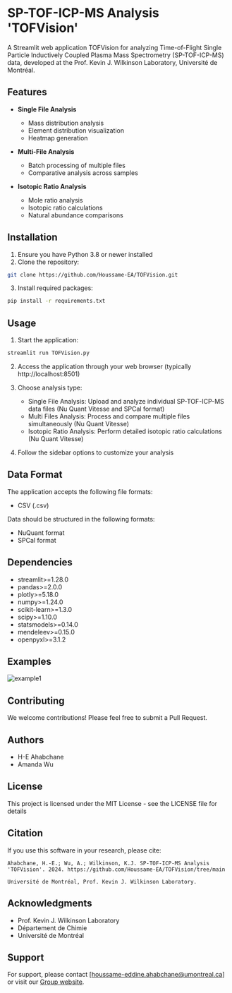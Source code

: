 # SP-TOF-ICP-MS Analysis 'TOFVision'

A Streamlit web application TOFVision for analyzing Time-of-Flight Single Particle Inductively Coupled Plasma Mass Spectrometry (SP-TOF-ICP-MS) data, developed at the Prof. Kevin J. Wilkinson Laboratory, Université de Montréal.


## Features

- **Single File Analysis**
  - Mass distribution analysis
  - Element distribution visualization
  - Heatmap generation

- **Multi-File Analysis**
  - Batch processing of multiple files
  - Comparative analysis across samples

- **Isotopic Ratio Analysis**
  - Mole ratio analysis
  - Isotopic ratio calculations
  - Natural abundance comparisons

## Installation

1. Ensure you have Python 3.8 or newer installed
2. Clone the repository:
```bash
git clone https://github.com/Houssame-EA/TOFVision.git
```

3. Install required packages:
```bash
pip install -r requirements.txt
```

## Usage

1. Start the application:
```bash
streamlit run TOFVision.py
```

2. Access the application through your web browser (typically http://localhost:8501)

3. Choose analysis type:
   - Single File Analysis: Upload and analyze individual SP-TOF-ICP-MS data files (Nu Quant Vitesse and SPCal format)
   - Multi Files Analysis: Process and compare multiple files simultaneously (Nu Quant Vitesse)
   - Isotopic Ratio Analysis: Perform detailed isotopic ratio calculations (Nu Quant Vitesse)

4. Follow the sidebar options to customize your analysis

## Data Format

The application accepts the following file formats:
- CSV (.csv)

Data should be structured in the following formats:
- NuQuant format
- SPCal format

## Dependencies

- streamlit>=1.28.0
- pandas>=2.0.0
- plotly>=5.18.0
- numpy>=1.24.0
- scikit-learn>=1.3.0
- scipy>=1.10.0
- statsmodels>=0.14.0
- mendeleev>=0.15.0
- openpyxl>=3.1.2

## Examples

![example1](https://github.com/user-attachments/assets/d44c135b-4aa6-4e48-8c50-0ef930528103)


## Contributing

We welcome contributions! Please feel free to submit a Pull Request.

## Authors

- H-E Ahabchane
- Amanda Wu

## License

This project is licensed under the MIT License - see the LICENSE file for details

## Citation

If you use this software in your research, please cite:
```
Ahabchane, H.-E.; Wu, A.; Wilkinson, K.J. SP-TOF-ICP-MS Analysis 'TOFVision'. 2024. https://github.com/Houssame-EA/TOFVision/tree/main

Université de Montréal, Prof. Kevin J. Wilkinson Laboratory.
```

## Acknowledgments

- Prof. Kevin J. Wilkinson Laboratory
- Département de Chimie
- Université de Montréal

## Support

For support, please contact [houssame-eddine.ahabchane@umontreal.ca] or visit our [Group website](https://kevinjwilkinson.openum.ca).

